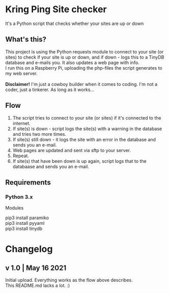 # Kring Ping Site checker
It's a Python script that checks whether your sites are up or down

## What's this?
This project is using the Python requests module to connect to your site (or sites) to check if your site is up or down, and if down - logs this to a TinyDB database and e-mails you. It also updates a web page with info.<br />
I run this on a Raspberry Pi, uploading the php-files the script generates to my web server.<br /><br />
__Disclaimer!__ I'm just a cowboy builder when it comes to coding. I'm not a coder, just a tinkerer. As long as it works...

## Flow
1. The script tries to connect to your site (or sites) if it's connected to the internet.
2. If site(s) is down - script logs the site(s) with a warning in the database and tries two more times.
3. If site(s) still down - it logs the site with an error in the database and sends you an e-mail.
4. Web pages are updated and sent via sftp to your server.
5. Repeat.
6. If site(s) that have been down is up again, script logs that to the databaase and sends you an e-mail.

## Requirements

### Python 3.x

Modules

pip3 install paramiko <br />
pip3 install pyyaml<br />
pip3 install tinydb<br />

# Changelog

## v 1.0 | May 16 2021
Initial upload. Everything works as the flow above describes.<br />
This README.md lacks a lot. :) 
